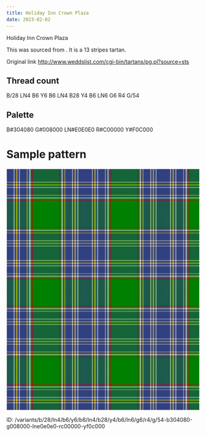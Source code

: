 ```yaml
---
title: Holiday Inn Crown Plaza
date: 2023-02-02
---
```

Holiday Inn Crown Plaza

This was sourced from <no value>.  It is a 13 stripes tartan.

Original link http://www.weddslist.com/cgi-bin/tartans/pg.pl?source=sts

## Thread count
B/28 LN4 B6 Y6 B6 LN4 B28 Y4 B6 LN6 G6 R4 G/54

## Palette
B#304080 G#008000 LN#E0E0E0 R#C00000 Y#F0C000

# Sample pattern

![Tartan detail](tartan.png "B/28 LN4 B6 Y6 B6 LN4 B28 Y4 B6 LN6 G6 R4 G/54 tartan")

ID: /variants/b/28/ln4/b6/y6/b6/ln4/b28/y4/b6/ln6/g6/r4/g/54-b304080-g008000-lne0e0e0-rc00000-yf0c000